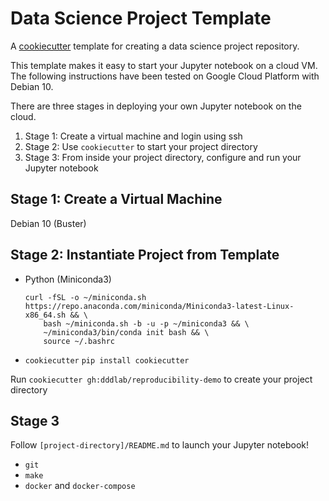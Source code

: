 # Data Science Project Template

A [cookiecutter](https://github.com/cookiecutter/cookiecutter) template for creating a data science project repository.

This template makes it easy to start your Jupyter notebook on a cloud VM. The following instructions have been tested on Google Cloud Platform with Debian 10.

There are three stages in deploying your own Jupyter notebook on the cloud.

1. Stage 1: Create a virtual machine and login using ssh
2. Stage 2: Use `cookiecutter` to start your project directory
3. Stage 3: From inside your project directory, configure and run your Jupyter notebook

## Stage 1: Create a Virtual Machine

Debian 10 (Buster)

## Stage 2: Instantiate Project from Template

* Python (Miniconda3)
    ```
    curl -fSL -o ~/miniconda.sh https://repo.anaconda.com/miniconda/Miniconda3-latest-Linux-x86_64.sh && \
        bash ~/miniconda.sh -b -u -p ~/miniconda3 && \
        ~/miniconda3/bin/conda init bash && \
        source ~/.bashrc
    ```
* `cookiecutter`
    `pip install cookiecutter`

Run `cookiecutter gh:dddlab/reproducibility-demo` to create your project directory

## Stage 3

Follow `[project-directory]/README.md` to launch your Jupyter notebook!

* `git`
* `make`
* `docker` and `docker-compose`
